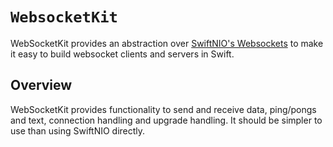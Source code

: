 # ``WebsocketKit``

WebSocketKit provides an abstraction over [SwiftNIO's Websockets](https://github.com/apple/swift-nio.git) to make it easy to build websocket clients and servers in Swift.

## Overview

WebSocketKit provides functionality to send and receive data, ping/pongs and text, connection handling and upgrade handling. It should be simpler to use than using SwiftNIO directly.
